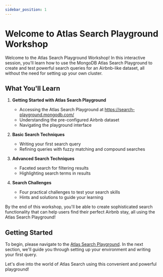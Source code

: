 ```yaml
---
sidebar_position: 1
---
```


# Welcome to Atlas Search Playground Workshop

Welcome to the Atlas Search Playground Workshop! In this interactive session, you'll learn how to use the MongoDB Atlas Search Playground to create and test powerful search queries for an Airbnb-like dataset, all without the need for setting up your own cluster.

## What You'll Learn

1. **Getting Started with Atlas Search Playground**
   - Accessing the Atlas Search Playground at https://search-playground.mongodb.com/
   - Understanding the pre-configured Airbnb dataset
   - Navigating the playground interface

2. **Basic Search Techniques**
   - Writing your first search query
   - Refining queries with fuzzy matching and compound searches

3. **Advanced Search Techniques**
   - Faceted search for filtering results
   - Highlighting search terms in results

4. **Search Challenges**
   - Four practical challenges to test your search skills
   - Hints and solutions to guide your learning

By the end of this workshop, you'll be able to create sophisticated search functionality that can help users find their perfect Airbnb stay, all using the Atlas Search Playground!

## Getting Started

To begin, please navigate to the [Atlas Search Playground](https://search-playground.mongodb.com/). In the next section, we'll guide you through setting up your environment and writing your first query.

Let's dive into the world of Atlas Search using this convenient and powerful playground!